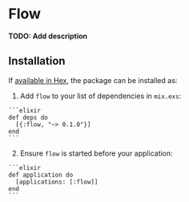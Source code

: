 # Flow

**TODO: Add description**

## Installation

If [available in Hex](https://hex.pm/docs/publish), the package can be installed as:

  1. Add `flow` to your list of dependencies in `mix.exs`:

    ```elixir
    def deps do
      [{:flow, "~> 0.1.0"}]
    end
    ```

  2. Ensure `flow` is started before your application:

    ```elixir
    def application do
      [applications: [:flow]]
    end
    ```

